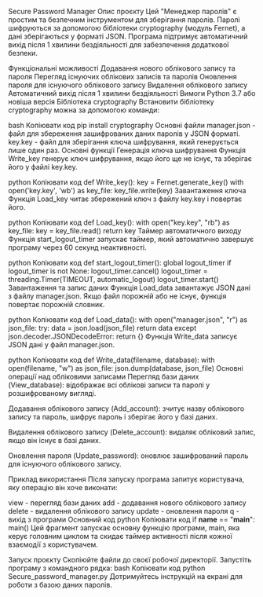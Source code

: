 Secure Password Manager
Опис проєкту
Цей "Менеджер паролів" є простим та безпечним інструментом для зберігання паролів. Паролі шифруються за допомогою бібліотеки cryptography (модуль Fernet), а дані зберігаються у форматі JSON. Програма підтримує автоматичний вихід після 1 хвилини бездіяльності для забезпечення додаткової безпеки.

Функціональні можливості
Додавання нового облікового запису та пароля
Перегляд існуючих облікових записів та паролів
Оновлення пароля для існуючого облікового запису
Видалення облікового запису
Автоматичний вихід після 1 хвилини бездіяльності
Вимоги
Python 3.7 або новіша версія
Бібліотека cryptography
Встановити бібліотеку cryptography можна за допомогою команди:

bash
Копіювати код
pip install cryptography
Основні файли
manager.json - файл для збереження зашифрованих даних паролів у JSON форматі.
key.key - файл для зберігання ключа шифрування, який генерується лише один раз.
Основні функції
Генерація ключа шифрування
Функція Write_key генерує ключ шифрування, якщо його ще не існує, та зберігає його у файлі key.key.

python
Копіювати код
def Write_key():
    key = Fernet.generate_key()
    with open('key.key', 'wb') as key_file:
        key_file.write(key)
Завантаження ключа
Функція Load_key читає збережений ключ з файлу key.key і повертає його.

python
Копіювати код
def Load_key():
    with open("key.key", "rb") as key_file:
        key = key_file.read()
        return key
Таймер автоматичного виходу
Функція start_logout_timer запускає таймер, який автоматично завершує програму через 60 секунд неактивності.

python
Копіювати код
def start_logout_timer():
    global logout_timer
    if logout_timer is not None:
        logout_timer.cancel()
    logout_timer = threading.Timer(TIMEOUT, automatic_logout)
    logout_timer.start()
Завантаження та запис даних
Функція Load_data завантажує JSON дані з файлу manager.json. Якщо файл порожній або не існує, функція повертає порожній словник.

python
Копіювати код
def Load_data():
    with open("manager.json", "r") as json_file:
        try:
            data = json.load(json_file)
            return data
        except json.decoder.JSONDecodeError:
            return {}
Функція Write_data записує JSON дані у файл manager.json.

python
Копіювати код
def Write_data(filename, database):
    with open(filename, "w") as json_file:
        json.dump(database, json_file)
Основні операції над обліковими записами
Перегляд бази даних (View_database): відображає всі облікові записи та паролі у розшифрованому вигляді.

Додавання облікового запису (Add_account): зчитує назву облікового запису та пароль, шифрує пароль і зберігає його у базі даних.

Видалення облікового запису (Delete_account): видаляє обліковий запис, якщо він існує в базі даних.

Оновлення пароля (Update_password): оновлює зашифрований пароль для існуючого облікового запису.

Приклад використання
Після запуску програма запитує користувача, яку операцію він хоче виконати:

view - перегляд бази даних
add - додавання нового облікового запису
delete - видалення облікового запису
update - оновлення пароля
q - вихід з програми
Основний код
python
Копіювати код
if __name__ == "__main__":
    main()
Цей фрагмент запускає основну функцію програми, main, яка керує головним циклом та скидає таймер активності після кожної взаємодії з користувачем.

Запуск проєкту
Скопіюйте файли до своєї робочої директорії.
Запустіть програму з командного рядка:
bash
Копіювати код
python Secure_password_manager.py
Дотримуйтесь інструкцій на екрані для роботи з базою даних паролів.
